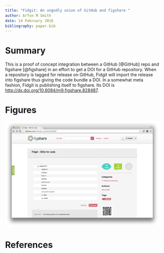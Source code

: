 ```yaml
---
title: "Fidgit: An ungodly union of GitHub and figshare "
author: Arfon M Smith
date: 14 February 2016
bibliography: paper.bib
---
```


# Summary

This is a proof of concept integration between a GitHub [@GitHub] repo and figshare [@figshare] in an effort to get a DOI for a GitHub repository. When a repository is tagged for release on GitHub, Fidgit will import the release into figshare thus giving the code bundle a DOI. In a somewhat meta fashion, Fidgit is publishing itself to figshare. Its DOI is http://dx.doi.org/10.6084/m9.figshare.828487.

# Figures

![Fidgit deposited in figshare.](figshare_article.png)

# References
